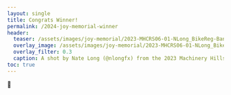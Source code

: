 ```yaml
---
layout: single
title: Congrats Winner!
permalink: /2024-joy-memorial-winner
header:
  teaser: /assets/images/joy-memorial/2023-MHCRS06-01-NLong_BikeReg-Banner.jpg
  overlay_image: /assets/images/joy-memorial/2023-MHCRS06-01-NLong_BikeReg-Banner.jpg
  overlay_filter: 0.3
  caption: A shot by Nate Long (@nlongfx) from the 2023 Machinery Hills Crit Series. 
toc: true
---
```


:tada:

